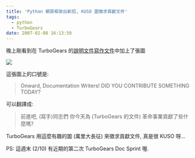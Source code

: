```yaml
---
title: 'Python 網頁框架出新招, KUSO 圖徵求貢獻文件'
tags:
  - python
  - TurboGears
date: 2007-02-08 16:13:50
---
```


晚上剛看到在 TurboGears 的[說明文件寫作文件](http://docs.turbogears.org/DocHelp)中加上了張圖

[![](http://docs.turbogears.org/1.0/RoughDocs?action=AttachFile&do=get&amp;target=contribute_docs.jpg)](http://docs.turbogears.org/1.0/RoughDocs?action=AttachFile&do=get&amp;target=contribute_docs.jpg)

這張圖上的口號是:
> Onward, Documentation Writers!
> DID YOU CONTRIBUTE SOMETHING TODAY?

可以翻譯成:
> 前進吧, (寫手)同志們
> 你今天為 (TurboGears 的文件) 革命事業貢獻了些什麼嗎?

TurboGears 用這麼有趣的圖 (萬里大長征) 來徵求貢獻文件, 真是很 KUSO 呀...

PS: 這週末 (2/10) 有近期的第二次 TurboGears Doc Sprint 喔.
